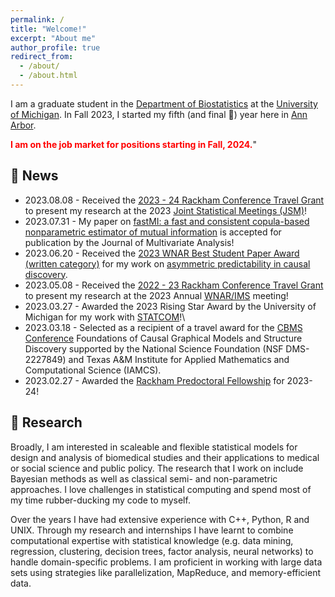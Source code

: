 ```yaml
---
permalink: /
title: "Welcome!"
excerpt: "About me"
author_profile: true
redirect_from: 
  - /about/
  - /about.html
---
```


I am a graduate student in the [Department of Biostatistics](https://sph.umich.edu/biostat/) at the [University of Michigan](https://umich.edu/). In Fall 2023, I started my fifth (and final 🤞) year here in [Ann Arbor](https://www.annarbor.org).

<span style='color:red'>**I am on the job market for positions starting in Fall, 2024.**</span>"



## 📣 News

-   2023.08.08 - Received the [2023 - 24 Rackham Conference Travel Grant](https://rackham.umich.edu/funding/funding-types/rackham-conference-travel-grant/) to present my research at the 2023 [Joint Statistical Meetings (JSM)](https://ww2.amstat.org/meetings/jsm/2023/)!
-   2023.07.31 - My paper on [fastMI: a fast and consistent copula-based nonparametric estimator of mutual information](https://arxiv.org/abs/2212.10268) is accepted for publication by the Journal of Multivariate Analysis!
-   2023.06.20 - Received the [2023 WNAR Best Student Paper Award (written category)](https://wnarofibs.wildapricot.org/news/13228087) for my work on [asymmetric predictability in causal discovery](https://arxiv.org/abs/2210.14455).
-   2023.05.08 - Received the [2022 - 23 Rackham Conference Travel Grant](https://rackham.umich.edu/funding/funding-types/rackham-conference-travel-grant/) to present my research at the 2023 Annual [WNAR/IMS](https://www.wnar.org/event-5048851) meeting!
-   2023.03.27 - Awarded the 2023 Rising Star Award by the University of Michigan for my work with [STATCOM](https://sph.umich.edu/biostat/statcom/)!\
-   2023.03.18 - Selected as a recipient of a travel award for the [CBMS Conference](https://web.stat.tamu.edu/~yni/cbms/) Foundations of Causal Graphical Models and Structure Discovery supported by the National Science Foundation (NSF DMS-2227849) and Texas A&M Institute for Applied Mathematics and Computational Science (IAMCS).
-   2023.02.27 - Awarded the [Rackham Predoctoral Fellowship](https://rackham.umich.edu/funding/funding-types/rackham-predoctoral-fellowship-program/) for 2023-24!

## 📖 Research

Broadly, I am interested in scaleable and flexible statistical models for design and analysis of biomedical studies and their applications to medical or social science and public policy. The research that I work on include Bayesian methods as well as classical semi- and non-parametric approaches. I love challenges in statistical computing and spend most of my time rubber-ducking my code to myself.

Over the years I have had extensive experience with C++, Python, R and UNIX. Through my research and internships I have learnt to combine computational expertise with statistical knowledge (e.g. data mining, regression, clustering, decision trees, factor analysis, neural networks) to handle domain-specific problems. I am proficient in working with large data sets using strategies like parallelization, MapReduce, and memory-efficient data.
